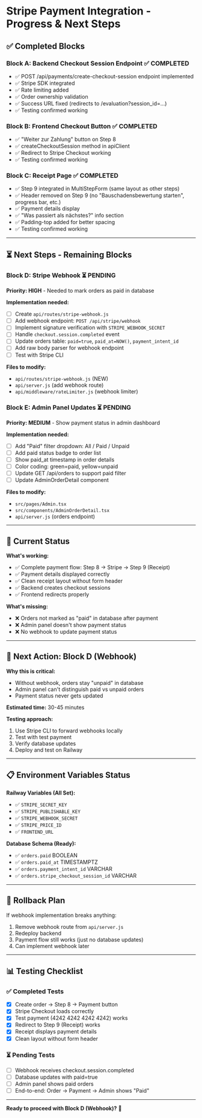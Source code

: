 # Stripe Payment Integration - Progress & Next Steps

## ✅ Completed Blocks

### Block A: Backend Checkout Session Endpoint ✅ COMPLETED
- ✅ POST /api/payments/create-checkout-session endpoint implemented
- ✅ Stripe SDK integrated
- ✅ Rate limiting added
- ✅ Order ownership validation
- ✅ Success URL fixed (redirects to /evaluation?session_id=...)
- ✅ Testing confirmed working

### Block B: Frontend Checkout Button ✅ COMPLETED  
- ✅ "Weiter zur Zahlung" button on Step 8
- ✅ createCheckoutSession method in apiClient
- ✅ Redirect to Stripe Checkout working
- ✅ Testing confirmed working

### Block C: Receipt Page ✅ COMPLETED
- ✅ Step 9 integrated in MultiStepForm (same layout as other steps)
- ✅ Header removed on Step 9 (no "Bauschadensbewertung starten", progress bar, etc.)
- ✅ Payment details display
- ✅ "Was passiert als nächstes?" info section
- ✅ Padding-top added for better spacing
- ✅ Testing confirmed working

---

## ⏳ Next Steps - Remaining Blocks

### Block D: Stripe Webhook ⏳ PENDING
**Priority: HIGH** - Needed to mark orders as paid in database

**Implementation needed:**
- [ ] Create `api/routes/stripe-webhook.js`
- [ ] Add webhook endpoint: `POST /api/stripe/webhook`
- [ ] Implement signature verification with `STRIPE_WEBHOOK_SECRET`
- [ ] Handle `checkout.session.completed` event
- [ ] Update orders table: `paid=true`, `paid_at=NOW()`, `payment_intent_id`
- [ ] Add raw body parser for webhook endpoint
- [ ] Test with Stripe CLI

**Files to modify:**
- `api/routes/stripe-webhook.js` (NEW)
- `api/server.js` (add webhook route)
- `api/middleware/rateLimiter.js` (webhook limiter)

### Block E: Admin Panel Updates ⏳ PENDING
**Priority: MEDIUM** - Show payment status in admin dashboard

**Implementation needed:**
- [ ] Add "Paid" filter dropdown: All / Paid / Unpaid
- [ ] Add paid status badge to order list
- [ ] Show paid_at timestamp in order details
- [ ] Color coding: green=paid, yellow=unpaid
- [ ] Update GET /api/orders to support paid filter
- [ ] Update AdminOrderDetail component

**Files to modify:**
- `src/pages/Admin.tsx`
- `src/components/AdminOrderDetail.tsx`
- `api/server.js` (orders endpoint)

---

## 🎯 Current Status

**What's working:**
- ✅ Complete payment flow: Step 8 → Stripe → Step 9 (Receipt)
- ✅ Payment details displayed correctly
- ✅ Clean receipt layout without form header
- ✅ Backend creates checkout sessions
- ✅ Frontend redirects properly

**What's missing:**
- ❌ Orders not marked as "paid" in database after payment
- ❌ Admin panel doesn't show payment status
- ❌ No webhook to update payment status

---

## 🚀 Next Action: Block D (Webhook)

**Why this is critical:**
- Without webhook, orders stay "unpaid" in database
- Admin panel can't distinguish paid vs unpaid orders
- Payment status never gets updated

**Estimated time:** 30-45 minutes

**Testing approach:**
1. Use Stripe CLI to forward webhooks locally
2. Test with test payment
3. Verify database updates
4. Deploy and test on Railway

---

## 📋 Environment Variables Status

**Railway Variables (All Set):**
- ✅ `STRIPE_SECRET_KEY`
- ✅ `STRIPE_PUBLISHABLE_KEY` 
- ✅ `STRIPE_WEBHOOK_SECRET`
- ✅ `STRIPE_PRICE_ID`
- ✅ `FRONTEND_URL`

**Database Schema (Ready):**
- ✅ `orders.paid` BOOLEAN
- ✅ `orders.paid_at` TIMESTAMPTZ
- ✅ `orders.payment_intent_id` VARCHAR
- ✅ `orders.stripe_checkout_session_id` VARCHAR

---

## 🔄 Rollback Plan

If webhook implementation breaks anything:
1. Remove webhook route from `api/server.js`
2. Redeploy backend
3. Payment flow still works (just no database updates)
4. Can implement webhook later

---

## 📊 Testing Checklist

### ✅ Completed Tests
- [x] Create order → Step 8 → Payment button
- [x] Stripe Checkout loads correctly
- [x] Test payment (4242 4242 4242 4242) works
- [x] Redirect to Step 9 (Receipt) works
- [x] Receipt displays payment details
- [x] Clean layout without form header

### ⏳ Pending Tests
- [ ] Webhook receives checkout.session.completed
- [ ] Database updates with paid=true
- [ ] Admin panel shows paid orders
- [ ] End-to-end: Order → Payment → Admin shows "Paid"

---

**Ready to proceed with Block D (Webhook)?** 🚀
